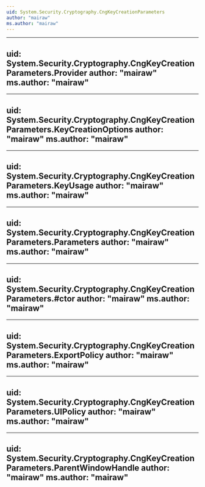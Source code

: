 ```yaml
---
uid: System.Security.Cryptography.CngKeyCreationParameters
author: "mairaw"
ms.author: "mairaw"
---
```


---
uid: System.Security.Cryptography.CngKeyCreationParameters.Provider
author: "mairaw"
ms.author: "mairaw"
---

---
uid: System.Security.Cryptography.CngKeyCreationParameters.KeyCreationOptions
author: "mairaw"
ms.author: "mairaw"
---

---
uid: System.Security.Cryptography.CngKeyCreationParameters.KeyUsage
author: "mairaw"
ms.author: "mairaw"
---

---
uid: System.Security.Cryptography.CngKeyCreationParameters.Parameters
author: "mairaw"
ms.author: "mairaw"
---

---
uid: System.Security.Cryptography.CngKeyCreationParameters.#ctor
author: "mairaw"
ms.author: "mairaw"
---

---
uid: System.Security.Cryptography.CngKeyCreationParameters.ExportPolicy
author: "mairaw"
ms.author: "mairaw"
---

---
uid: System.Security.Cryptography.CngKeyCreationParameters.UIPolicy
author: "mairaw"
ms.author: "mairaw"
---

---
uid: System.Security.Cryptography.CngKeyCreationParameters.ParentWindowHandle
author: "mairaw"
ms.author: "mairaw"
---
